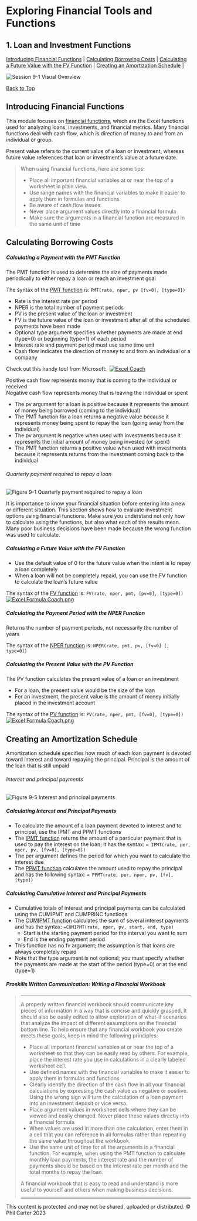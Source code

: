 # Exploring Financial Tools and Functions
[](#top)
## 1. Loan and Investment Functions
[Introducing Financial Functions](#introducing-financial-functions) |
[Calculating Borrowing Costs](#calculating-borrowing-costs) |
[Calculating a Future Value with the FV Function](#calculating-a-future-value-with-the-fv-function) |
[Creating an Amortization Schedule](#creating-an-amortization-schedule) |

![Session 9-1 Visual Overview](../images/modules/M09/Session%209-1.png)  

[Back to Top](#top)
## [](#introducing-financial-functions)Introducing Financial Functions

This module focuses on [financial functions](https://support.microsoft.com/en-us/office/financial-functions-reference-5658d81e-6035-4f24-89c1-fbf124c2b1d8), which are the Excel functions used for analyzing loans, investments, and financial metrics. Many financial functions deal with cash flow, which is direction of money to and from an individual or group.

Present value refers to the current value of a loan or investment, whereas future value references that loan or investment’s value at a future date.

> When using financial functions, here are some tips:
> 
> * Place all important financial variables at or near the top of a worksheet in plain view.
> * Use range names with the financial variables to make it easier to apply them in formulas and functions.
> * Be aware of cash flow issues.
> * Never place argument values directly into a financial formula
> * Make sure the arguments in a financial function are measured in the same unit of time

## [](#calculating-borrowing-costs)Calculating Borrowing Costs

##### Calculating a Payment with the PMT Function

The PMT function is used to determine the size of payments made periodically to either repay a loan or reach an investment goal

The syntax of the [PMT function](https://support.microsoft.com/en-us/office/pmt-function-0214da64-9a63-4996-bc20-214433fa6441?ocmsassetid=ha102752903&correlationid=e3b48932-e503-452a-b392-c388367abb64&ui=en-us&rs=en-us&ad=us) is: `PMT(rate, nper, pv [fv=0], [type=0])`

* Rate is the interest rate per period
* NPER is the total number of payment periods
* PV is the present value of the loan or investment
* FV is the future value of the loan or investment after all of the scheduled payments have been made
* Optional type argument specifies whether payments are made at end (type=0) or beginning (type=1) of each period
* Interest rate and payment period must use same time unit
* Cash flow indicates the direction of money to and from an individual or a company

Check out this handy tool from Microsoft:  [![Excel Coach](https://canvas.sbcc.edu/courses/33499/files/14499420/download?wrap=1)](https://support.content.office.net/en-us/coach/excelcoach_pmt.html)

Positive cash flow represents money that is coming to the individual or received  
Negative cash flow represents money that is leaving the individual or spent

*   The pv argument for a loan is positive because it represents the amount of money being borrowed (coming to the individual)
*   The PMT function for a loan returns a negative value because it represents money being spent to repay the loan (going away from the individual)
*   The pv argument is negative when used with investments because it represents the initial amount of money being invested (or spent)
*   The PMT function returns a positive value when used with investments because it represents returns from the investment coming back to the individual

###### Quarterly payment required to repay a loan
![Figure 9-1 Quarterly payment required to repay a loan](../images/modules/M09/Figure%209-1.png)

It is importance to know your financial situation before entering into a new or different situation. This section shows how to evaluate investment options using financial functions. Make sure you understand not only how to calculate using the functions, but also what each of the results mean. Many poor business decisions have been made because the wrong function was used to calculate.

##### [](#calculating-a-future-value-with-the-fv-function)Calculating a Future Value with the FV Function

* Use the default value of 0 for the future value when the intent is to repay a loan completely
* When a loan will not be completely repaid, you can use the FV function to calculate the loan’s future value

The syntax of the [FV function](https://support.microsoft.com/en-us/office/fv-function-2eef9f44-a084-4c61-bdd8-4fe4bb1b71b3) is: `FV(rate, nper, pmt, [pv=0], [type=0])`[![Excel Formula Coach.png](https://canvas.sbcc.edu/courses/33499/files/14499420/download)](http://support.content.office.net/en-us/coach/excelcoach_FV_PartI.html)

##### Calculating the Payment Period with the NPER Function

Returns the number of payment periods, not necessarily the number of years

The syntax of the [NPER function](https://support.microsoft.com/en-us/office/nper-function-240535b5-6653-4d2d-bfcf-b6a38151d815) is: `NPER(rate, pmt, pv, [fv=0] [, type=0])`

##### Calculating the Present Value with the PV Function

The PV function calculates the present value of a loan or an investment

*   For a loan, the present value would be the size of the loan
*   For an investment, the present value is the amount of money initially placed in the investment account

The syntax of the [PV function](https://support.microsoft.com/en-us/office/pv-function-23879d31-0e02-4321-be01-da16e8168cbd) is: `PV(rate, nper, pmt, [fv=0], [type=0])` [![Excel Formula Coach.png](https://canvas.sbcc.edu/courses/33499/files/14499420/download)](http://support.content.office.net/en-us/coach/excelcoach_PV_PartI.html)

## [](#creating-an-amortization-schedule)Creating an Amortization Schedule

Amortization schedule specifies how much of each loan payment is devoted toward interest and toward repaying the principal. Principal is the amount of the loan that is still unpaid

###### Interest and principal payments
![Figure 9-5 Interest and principal payments](../images/modules/M09/Figure%209-5.png)

##### Calculating Interest and Principal Payments

*   To calculate the amount of a loan payment devoted to interest and to principal, use the IPMT and PPMT functions
*   The [IPMT function](https://support.microsoft.com/en-us/office/ipmt-function-5cce0ad6-8402-4a41-8d29-61a0b054cb6f) returns the amount of a particular payment that is used to pay the interest on the loan; it has the syntax: `= IPMT(rate, per, nper, pv, [fv=0], [type=0])`
*   The per argument defines the period for which you want to calculate the interest due
*   The [PPMT function](https://support.microsoft.com/en-us/office/ppmt-function-c370d9e3-7749-4ca4-beea-b06c6ac95e1b) calculates the amount used to repay the principal and has the following syntax: `= PPMT(rate, per, nper, pv, [fv], [type])`

##### Calculating Cumulative Interest and Principal Payments

*   Cumulative totals of interest and principal payments can be calculated using the CUMIPMT and CUMPRINC functions
*   The [CUMIPMT function](https://support.microsoft.com/en-us/office/cumipmt-function-61067bb0-9016-427d-b95b-1a752af0e606) calculates the sum of several interest payments and has the syntax: `=CUMIPMT(rate, nper, pv, start, end, type)`
    *   Start is the starting payment period for the interval you want to sum
    *   End is the ending payment period
*   This function has no fv argument; the assumption is that loans are always completely repaid
*   Note that the type argument is not optional; you must specify whether the payments are made at the start of the period (type=0) or at the end (type=1)

##### Proskills Written Communication: _Writing a Financial Workbook_

><hr>A properly written financial workbook should communicate key pieces of information in a way that is concise and quickly grasped. It should also be easily edited to allow exploration of what-if scenarios that analyze the impact of different assumptions on the financial bottom line. To help ensure that any financial workbook you create meets these goals, keep in mind the following principles:
>
> *   Place all important financial variables at or near the top of a worksheet so that they can be easily read by others. For example, place the interest rate you use in calculations in a clearly labeled worksheet cell.
> *   Use defined names with the financial variables to make it easier to apply them in formulas and functions.
> *   Clearly identify the direction of the cash flow in all your financial calculations by expressing the cash value as negative or positive. Using the wrong sign will turn the calculation of a loan payment into an investment deposit or vice versa.
> *   Place argument values in worksheet cells where they can be viewed and easily changed. Never place these values directly into a financial formula.
> *   When values are used in more than one calculation, enter them in a cell that you can reference in all formulas rather than repeating the same value throughout the workbook.
> *   Use the same unit of time for all the arguments in a financial function. For example, when using the PMT function to calculate monthly loan payments, the interest rate and the number of payments should be based on the interest rate per month and the total months to repay the loan.
>
> A financial workbook that is easy to read and understand is more useful to yourself and others when making business decisions.
> <hr>

This content is protected and may not be shared, uploaded or distributed. © Phil Carter 2023
